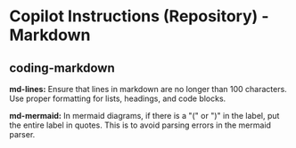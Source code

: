 # Copilot Instructions (Repository) - Markdown

## coding-markdown

**md-lines:** Ensure that lines in markdown are no longer than 100 characters. Use proper formatting for lists, headings, and code blocks.

**md-mermaid:** In mermaid diagrams, if there is a "(" or ")" in the label, put the entire label in quotes. This is to avoid parsing errors in the mermaid parser.


